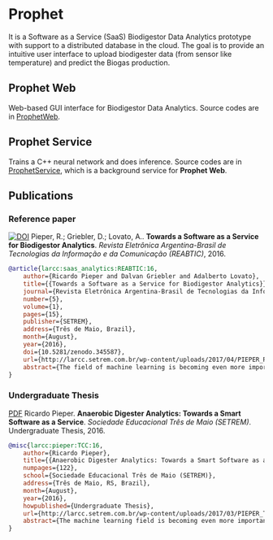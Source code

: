 # Prophet
It is a Software as a Service (SaaS) Biodigestor Data Analytics prototype with support to a distributed database in the cloud. The goal is to provide an intuitive user interface to upload biodigester data (from sensor like temperature) and predict the Biogas production.

## Prophet Web

Web-based GUI interface for Biodigestor Data Analytics. Source codes are in [ProphetWeb](https://github.com/larcc-group/Prophet/tree/master/ProphetWeb).

## Prophet Service

Trains a C++ neural network and does inference. Source codes are in [ProphetService](https://github.com/larcc-group/Prophet/tree/master/ProphetService), which is a background service for **Prophet Web**.

## Publications

### Reference paper
[![DOI](https://zenodo.org/badge/DOI/10.5281/zenodo.345587.svg)](https://doi.org/10.5281/zenodo.345587) Pieper, R.; Griebler, D.; Lovato, A.. **Towards a Software as a Service for Biodigestor Analytics**. *Revista Eletrônica Argentina-Brasil de Tecnologias da Informação e da Comunicação (REABTIC)*, 2016.

```bibtex
@article{larcc:saas_analytics:REABTIC:16,
    author={Ricardo Pieper and Dalvan Griebler and Adalberto Lovato},
    title={{Towards a Software as a Service for Biodigestor Analytics}},
    journal={Revista Eletrônica Argentina-Brasil de Tecnologias da Informação e da Comunicação (REABTIC)},
    number={5},
    volume={1},
    pages={15},
    publisher={SETREM},
    address={Três de Maio, Brazil},
    month={August},
    year={2016},
    doi={10.5281/zenodo.345587},
    url={http://larcc.setrem.com.br/wp-content/uploads/2017/04/PIEPER_REABTIC_2016.pdf},
    abstract={The field of machine learning is becoming even more important in the last years. The ever-increasing amount of data and complexity of computational problems challenges the currently available technology. Meanwhile, anaerobic digesters represent a good alternative for renewable energy production in Brazil. However, performing efficient and accurate predictions/analytics while completely abstracting machine learning details from end-users might not be a simple task to achieve. Usually, such tools are made for a specific scenario and may not fit with particular and general needs. Our goal was to create a SaaS for biogas data analytics by using a neural network. Therefore, an open source, cloud-enabled SaaS (Software as a Service) was developed and deployed in LARCC (Laboratory of Advanced Researches on Cloud Computing) at SETREM. The results have shown the SaaS application is able to perform predictions. The neural network's accuracy is not significantly worse than a state-of-the-art implementation, and its training speed is faster. The user interface demonstrates to be intuitive, and the predictions were accurate when providing the training algorithm with sufficient data. In addition, the file processing and network training time were good enough under traditional workload conditions.},
}
```

### Undergraduate Thesis

[PDF](http://larcc.setrem.com.br/wp-content/uploads/2017/03/PIEPER_TCC_2015.pdf) Ricardo Pieper. **Anaerobic Digester Analytics: Towards a Smart Software as a Service**. *Sociedade Educacional Três de Maio (SETREM)*. Undergraduate Thesis, 2016.

```bibtex
@misc{larcc:pieper:TCC:16,
    author={Ricardo Pieper},
    title={{Anaerobic Digester Analytics: Towards a Smart Software as a Service}},
    numpages={122},
    school={Sociedade Educacional Três de Maio (SETREM)},
    address={Três de Maio, RS, Brazil},
    month={August},
    year={2016},
    howpublished={Undergraduate Thesis},
    url={http://larcc.setrem.com.br/wp-content/uploads/2017/03/PIEPER_TCC_2015.pdf},
    abstract={The machine learning field is becoming even more important in the last years. The ever-increasing amount of data challenges the current available technology. Meanwhile, anaerobic digesters represent a good alternative for renewable energy production in Brazil. However, performing efficient and accurate predictions/analytics while completely abstracting machine learning details from end-users might not be a simple task to achieve. Usually, such tools are made for a specific scenario and may not fit with particular and general needs in other projects. The thesis goal was to create a SaaS on biogas data analytics by using a neural network. Therefore, an open source, cloud-enabled SaaS (Software as a Service) was developed and deployed in LARCC (Laboratory of Advanced Researches for Cloud Computing) at SETREM. The results have shown the neural network's accuracy is not significantly worse than a state-of-the-art implementation, and its training speed is faster. However, the algorithm is yet to be tested using real world biogas data. The user interface demonstrates to be intuitive, and the predictions with synthetic data were accurate when the training algorithm is provided with good quality data. Also, the file processing and network training time were good enough under traditional workload conditions.},
}
```
